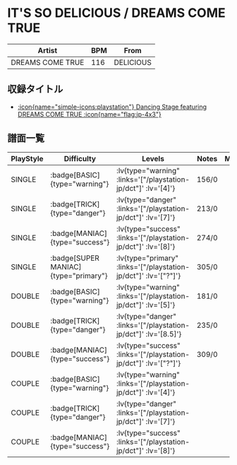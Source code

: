# IT'S SO DELICIOUS / DREAMS COME TRUE

|Artist|BPM|From|
|------|---|----|
|DREAMS COME TRUE|116|DELICIOUS|

## 収録タイトル

- [ :icon{name="simple-icons:playstation"} Dancing Stage featuring DREAMS COME TRUE :icon{name="flag:jp-4x3"} ](/playstation-jp/dct)

## 譜面一覧

|PlayStyle|Difficulty|Levels|Notes|Movie|
|---------|----------|------|-----|-----|
|SINGLE| :badge[BASIC]{type="warning"} | :lv{type="warning" :links='["/playstation-jp/dct"]' :lv='[4]'} |156/0||
|SINGLE| :badge[TRICK]{type="danger"} | :lv{type="danger" :links='["/playstation-jp/dct"]' :lv='[7]'} |213/0||
|SINGLE| :badge[MANIAC]{type="success"} | :lv{type="success" :links='["/playstation-jp/dct"]' :lv='[8]'} |274/0||
|SINGLE| :badge[SUPER MANIAC]{type="primary"} | :lv{type="primary" :links='["/playstation-jp/dct"]' :lv='["?"]'} |305/0||
|DOUBLE| :badge[BASIC]{type="warning"} | :lv{type="warning" :links='["/playstation-jp/dct"]' :lv='[5]'} |181/0||
|DOUBLE| :badge[TRICK]{type="danger"} | :lv{type="danger" :links='["/playstation-jp/dct"]' :lv='[8.5]'} |235/0||
|DOUBLE| :badge[MANIAC]{type="success"} | :lv{type="success" :links='["/playstation-jp/dct"]' :lv='["?"]'} |309/0||
|COUPLE| :badge[BASIC]{type="warning"} | :lv{type="warning" :links='["/playstation-jp/dct"]' :lv='[4]'} |||
|COUPLE| :badge[TRICK]{type="danger"} | :lv{type="danger" :links='["/playstation-jp/dct"]' :lv='[7]'} |||
|COUPLE| :badge[MANIAC]{type="success"} | :lv{type="success" :links='["/playstation-jp/dct"]' :lv='[8]'} |||
